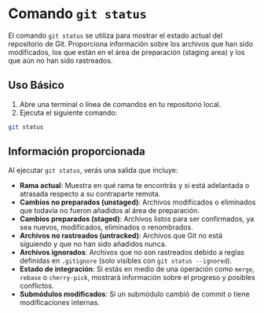 # Comando `git status`

El comando `git status` se utiliza para mostrar el estado actual del repositorio de Git. Proporciona información sobre los archivos que han sido modificados, los que están en el área de preparación (staging area) y los que aún no han sido rastreados.

## Uso Básico

1. Abre una terminal o línea de comandos en tu repositorio local.
2. Ejecuta el siguiente comando:

```bash
git status
```

## Información proporcionada

Al ejecutar `git status`, verás una salida que incluye:

- **Rama actual**: Muestra en qué rama te encontrás y si está adelantada o atrasada respecto a su contraparte remota.
- **Cambios no preparados (unstaged)**: Archivos modificados o eliminados que todavía no fueron añadidos al área de preparación.
- **Cambios preparados (staged)**: Archivos listos para ser confirmados, ya sea nuevos, modificados, eliminados o renombrados.
- **Archivos no rastreados (untracked)**: Archivos que Git no está siguiendo y que no han sido añadidos nunca.
- **Archivos ignorados**: Archivos que no son rastreados debido a reglas definidas en `.gitignore` (solo visibles con `git status --ignored`).
- **Estado de integración**: Si estás en medio de una operación como `merge`, `rebase` o `cherry-pick`, mostrará información sobre el progreso y posibles conflictos.
- **Submódulos modificados**: Si un submódulo cambió de commit o tiene modificaciones internas.